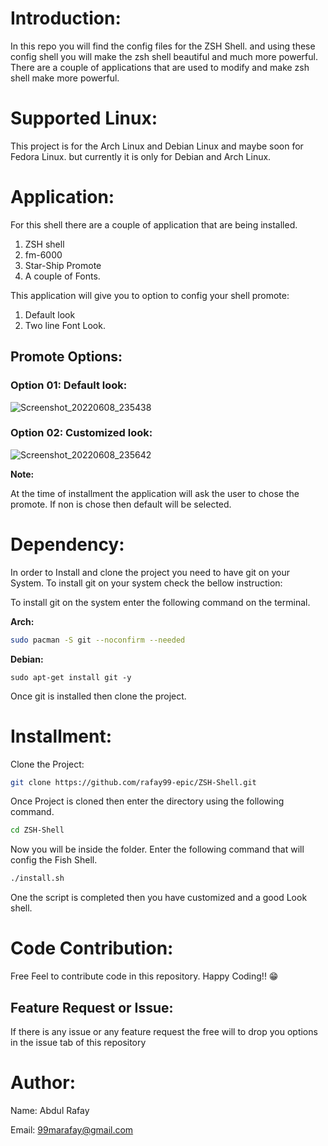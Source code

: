 # Introduction:

In this repo you will find the config files for the ZSH Shell. and using these config shell you will make the zsh shell beautiful and much more powerful. There are a couple of applications that are used to modify and make zsh shell make more powerful.

# Supported Linux:

This project is for the Arch Linux and Debian Linux and maybe soon for Fedora Linux. but currently it is only for Debian and Arch Linux.

# Application:

For this shell there are a couple of application that are being installed.

1. ZSH shell
2. fm-6000
3. Star-Ship Promote
4. A couple of Fonts.

This application will give you to option to config your shell promote: 

1. Default look
2. Two line Font Look.

## Promote Options:

### Option 01: Default look:

![Screenshot_20220608_235438](https://user-images.githubusercontent.com/82662797/172695604-d28204d7-d6b8-4adb-8fac-53005606e160.png)


### Option 02: Customized look:

![Screenshot_20220608_235642](https://user-images.githubusercontent.com/82662797/172695646-7e4e26f7-2640-4afd-b77b-126b07f2407b.png)



**Note:**

At the time of installment the application will ask the user to chose the promote. If non is chose then default will be selected.

# Dependency:

In order to Install and clone the project you need to have git on your System. To install git on your system check the bellow instruction:

To install git on the system enter the following command on the terminal.

**Arch:**

```bash
sudo pacman -S git --noconfirm --needed
```

**Debian:**

```
sudo apt-get install git -y
```

 Once git is installed then clone the project.

# Installment:

Clone the Project:

```bash
git clone https://github.com/rafay99-epic/ZSH-Shell.git
```

Once Project is cloned then enter the directory using the following command.

```bash
cd ZSH-Shell
```

Now you will be inside the folder. Enter the following command that will config the Fish Shell.

```bash
./install.sh
```

One the script is completed then you have customized and a good Look shell.

# Code Contribution:

Free Feel to contribute code in this repository. Happy Coding!! 😁

## Feature Request or Issue:

If there is any issue or any feature request the free will to drop you options in the issue tab of this repository

# Author:

Name: Abdul Rafay 

Email: 99marafay@gmail.com
